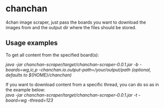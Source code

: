 # chanchan

4chan image scraper, just pass the boards you want to download the images from and the output dir where the files should be stored.

## Usage examples
To get all content from the specified board(s):

<em>java -jar chanchan-scraper/target/chanchan-scraper-0.0.1.jar -b -boards=wg,ic,p -chanchan.io.output-path=/your/output/path (optional, defaults to ${HOME}/chanchan)</em>

If you want to download content from a specific thread, you can do so as in the example below:  
<em>java -jar chanchan-scraper/target/chanchan-scraper-0.0.1.jar -t -board=wg -thread=123</em>

